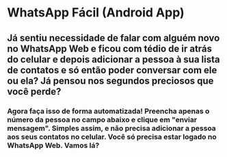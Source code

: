 # WhatsApp Fácil (Android App)

## Já sentiu necessidade de falar com alguém novo no WhatsApp Web e ficou com tédio de ir atrás do celular e depois adicionar a pessoa à sua lista de contatos e só então poder conversar com ele ou ela? Já pensou nos segundos preciosos que você perde?

### Agora faça isso de forma automatizada! Preencha apenas o número da pessoa no campo abaixo e clique em "enviar mensagem". Simples assim, e não precisa adicionar a pessoa aos seus contatos no celular. Você só precisa estar logado no WhatsApp Web. Vamos lá?

